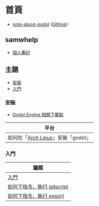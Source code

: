 
# 首頁

* [note-about-godot](https://samwhelp.github.io/note-about-godot/) ([GitHub](https://github.com/samwhelp/note-about-godot))


## samwhelp

* [個人筆記](https://samwhelp.github.io/book/)


## 主題

* [安裝](#安裝)
* [入門](#入門)


### 安裝

* [Godot Engine 相關下載點](https://samwhelp.github.io/note-about-godot/read/install/download.html)

| 平台 |
| --- |
| 如何在「[Arch Linux](https://samwhelp.github.io/note-about-godot/read/install/arch.html)」安裝「godot」|


### 入門

| 議題 |
| --- |
| [入門](https://samwhelp.github.io/note-about-godot/read/start.html) |
| [如何下指令，執行 gdscript](https://samwhelp.github.io/note-about-godot/read/start/run_script.html) |
| [如何下指令，執行 export](https://samwhelp.github.io/note-about-godot/read/start/export.html) |
